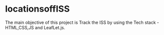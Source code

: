 # locationsoffISS
The main objective of this project is Track the ISS by using the Tech stack - HTML,CSS,JS and LeafLet.js.
    
